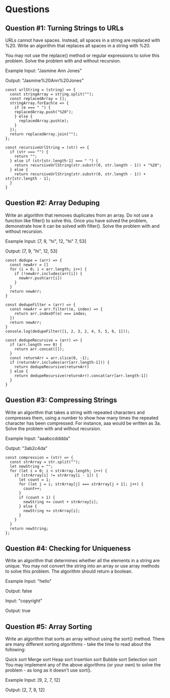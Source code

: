 # Questions
## Question #1: Turning Strings to URLs
URLs cannot have spaces. Instead, all spaces in a string are replaced with %20. Write an algorithm that replaces all spaces in a string with %20.

You may not use the replace() method or regular expressions to solve this problem. Solve the problem with and without recursion.

Example
Input: "Jasmine Ann Jones"

Output: "Jasmine%20Ann%20Jones"

```
const urlString = (string) => {
  const stringArray = string.split("");
  const replacedArray = [];
  stringArray.forEach(e => {
    if (e === " ") {
    replacedArray.push("%20");
    } else {
      replacedArray.push(e);
    }
  });
  return replacedArray.join("");
};
```
```
const recursiveUrlString = (str) => {
  if (str === "") {
    return "";
  } else if (str[str.length-1] === " ") {
    return recursiveUrlString(str.substr(0, str.length - 1)) + "%20";
  } else {
    return recursiveUrlString(str.substr(0, str.length - 1)) + str[str.length - 1];
  }
}
```

## Question #2: Array Deduping
Write an algorithm that removes duplicates from an array. Do not use a function like filter() to solve this. Once you have solved the problem, demonstrate how it can be solved with filter(). Solve the problem with and without recursion.

Example
Input: [7, 9, "hi", 12, "hi" 7, 53]

Output: [7, 9, "hi", 12, 53]
```
const dedupe = (arr) => {
  const newArr = []
  for (i = 0; i < arr.length; i++) {
    if (!newArr.includes(arr[i]) {
      newArr.push(arr[i])
    }
  }
  return newArr;
}
```
```
const dedupeFilter = (arr) => {
  const newArr = arr.filter((e, index) => {
    return arr.indexOf(e) === index;
  })
  return newArr;
}
console.log(dedupeFilter([1, 2, 3, 2, 4, 5, 5, 6, 1]));
```

```
const dedupeRecursive = (arr) => {
  if (arr.length === 0) {
    return arr.concat([]);
  }
  const returnArr = arr.slice(0, -1);
  if (returnArr.includes(arr[arr.length-1])) {
    return dedupeRecursive(returnArr)
  } else {
    return dedupeRecursive(returnArr).concat(arr[arr.length-1])
  }
}
```

## Question #3: Compressing Strings
Write an algorithm that takes a string with repeated characters and compresses them, using a number to show how many times the repeated character has been compressed. For instance, aaa would be written as 3a. Solve the problem with and without recursion.

Example
Input: "aaabccdddda"

Output: "3ab2c4da"

```
const compression = (str) => {
  const strArray = str.split("");
  let newString = "";
  for (let i = 0; i < strArray.length; i++) {
    if (strArray[i] != strArray[i - 1]) {
      let count = 1;
      for (let j = i; strArray[j] === strArray[j + 1]; j++) {
        count++;
      }
      if (count > 1) {
        newString += count + strArray[i];
      } else {
        newString += strArray[i];
      }
    }
  }
  return newString;
};
```

## Question #4: Checking for Uniqueness
Write an algorithm that determines whether all the elements in a string are unique. You may not convert the string into an array or use array methods to solve this problem. The algorithm should return a boolean.

Example
Input: "hello"

Output: false

Input: "copyright"

Output: true

## Question #5: Array Sorting
Write an algorithm that sorts an array without using the sort() method. There are many different sorting algorithms - take the time to read about the following:

Quick sort
Merge sort
Heap sort
Insertion sort
Bubble sort
Selection sort
You may implement any of the above algorithms (or your own) to solve the problem - as long as it doesn't use sort().

Example
Input: [9, 2, 7, 12]

Output: [2, 7, 9, 12]